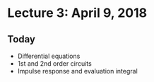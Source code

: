 # Lecture 3: April 9, 2018
## Today
* Differential equations
* 1st and 2nd order circuits
* Impulse response and evaluation integral
